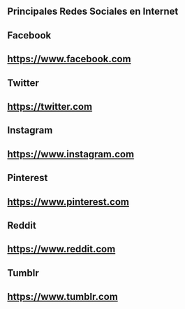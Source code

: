 Principales Redes Sociales en Internet
----------------------------------------
Facebook
----------------------------------------
https://www.facebook.com
----------------------------------------
Twitter
----------------------------------------
https://twitter.com
----------------------------------------
Instagram
----------------------------------------
https://www.instagram.com
----------------------------------------
Pinterest
----------------------------------------
https://www.pinterest.com
----------------------------------------
Reddit
----------------------------------------
https://www.reddit.com
----------------------------------------
Tumblr
----------------------------------------
https://www.tumblr.com
----------------------------------------
